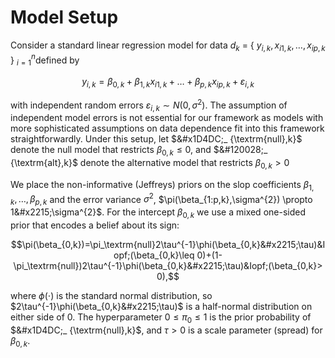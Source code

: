 # Model Setup
Consider a standard linear regression model for data $d_k$ = \{ $y_{i,k},x_{i1,k},\dots, x_{ip,k}$ \} $_{i=1}^{n}$defined by  

$$y_{i,k}=\beta_{0,k}+\beta_{1,k}x_{i1,k}+\dots+\beta_{p,k}x_{ip,k}+\varepsilon_{i,k}$$
 
with independent random errors $\varepsilon_{i,k} \sim N(0, \sigma^{2})$. The assumption of independent model errors is not essential for our framework as models with more sophisticated assumptions on data dependence fit into this framework straightforwardly. Under this setup, let $&#x1D4DC;_ {\textrm{null},k}$ denote the null model that restricts $\beta_{0,k} \le 0$, and $&#120028;_ {\textrm{alt},k}$ denote the alternative model that restricts $\beta_{0,k} > 0$ 

We place the non-informative (Jeffreys) priors on the slop coefficients $\beta_{1,k},\dots,\beta_{p,k}$ and the error variance $\sigma^{2}$, $\pi(\beta_{1:p,k},\sigma^{2}) \propto 1&#x2215;\sigma^{2}$. For the intercept $\beta_{0,k}$ we use a mixed one-sided prior that encodes a belief about its sign: 

$$\pi(\beta_{0,k})=\pi_\textrm{null}2\tau^{-1}\phi(\beta_{0,k}&#x2215;\tau)&Iopf;(\beta_{0,k}\leq 0)+(1-\pi_\textrm{null})2\tau^{-1}\phi(\beta_{0,k}&#x2215;\tau)&Iopf;(\beta_{0,k}> 0),$$

where $\phi(\cdot)$ is the standard normal distribution, so $2\tau^{-1}\phi(\beta_{0,k}&#x2215;\tau)$ is a half-normal distribution on either side of 0. The hyperparameter $0\leq \pi_0 \leq 1$ is the prior probability of $&#x1D4DC;_ {\textrm{null},k}$, and $\tau>0$ is a scale parameter (spread) for $\beta_{0,k}$.   
